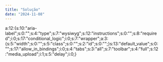 ```yaml
---
title: "Solução"
date: "2024-11-08"
---
```


a:12:{s:10:"aria-label";s:0:"";s:4:"type";s:7:"wysiwyg";s:12:"instructions";s:0:"";s:8:"required";i:0;s:17:"conditional\_logic";i:0;s:7:"wrapper";a:3:{s:5:"width";s:0:"";s:5:"class";s:0:"";s:2:"id";s:0:"";}s:13:"default\_value";s:0:"";s:17:"allow\_in\_bindings";i:0;s:4:"tabs";s:3:"all";s:7:"toolbar";s:4:"full";s:12:"media\_upload";i:1;s:5:"delay";i:0;}
